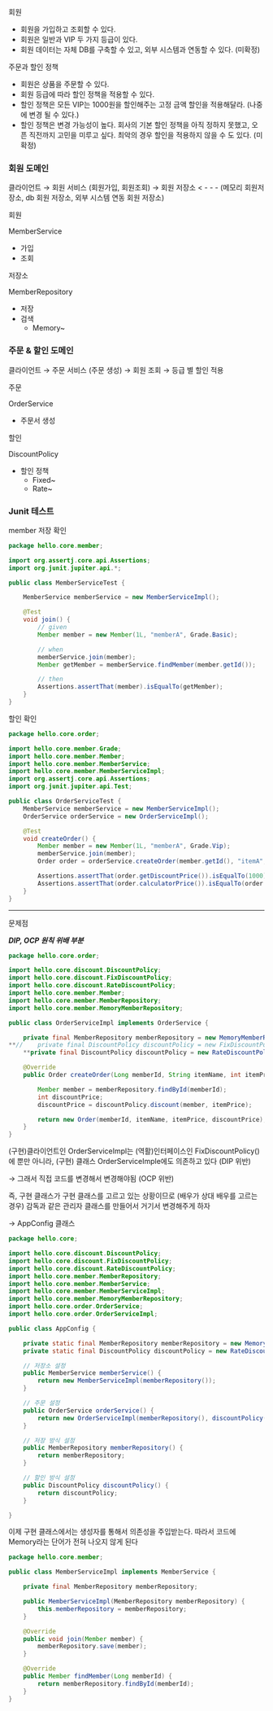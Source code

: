 회원

- 회원을 가입하고 조회할 수 있다.
- 회원은 일반과 VIP 두 가지 등급이 있다.
- 회원 데이터는 자체 DB를 구축할 수 있고, 외부 시스템과 연동할 수 있다. (미확정)

주문과 할인 정책

- 회원은 상품을 주문할 수 있다.
- 회원 등급에 따라 할인 정책을 적용할 수 있다.
- 할인 정책은 모든 VIP는 1000원을 할인해주는 고정 금액 할인을 적용해달라. 
(나중에 변경 될 수 있다.)
- 할인 정책은 변경 가능성이 높다. 회사의 기본 할인 정책을 아직 정하지 못했고, 오픈 직전까지 고민을
미루고 싶다. 최악의 경우 할인을 적용하지 않을 수 도 있다. (미확정)

### 회원 도메인

클라이언트 → 회원 서비스 (회원가입, 회원조회) → 회원 저장소 < - - - (메모리 회원저장소, db 회원 저장소, 외부 시스템 연동 회원 저장소)

회원

MemberService

- 가입
- 조회

저장소

MemberRepository

- 저장
- 검색
    - Memory~

### 주문 & 할인 도메인

클라이언트 → 주문 서비스 (주문 생성) → 회원 조회 → 등급 별 할인 적용

주문

OrderService

- 주문서 생성

할인

DiscountPolicy

- 할인 정책
    - Fixed~
    - Rate~

### Junit 테스트

member 저장 확인

```java
package hello.core.member;

import org.assertj.core.api.Assertions;
import org.junit.jupiter.api.*;

public class MemberServiceTest {

	MemberService memberService = new MemberServiceImpl();

	@Test
	void join() {
		// given
		Member member = new Member(1L, "memberA", Grade.Basic);

		// when
		memberService.join(member);
		Member getMember = memberService.findMember(member.getId());

		// then
		Assertions.assertThat(member).isEqualTo(getMember);
	}
}
```

할인 확인

```java
package hello.core.order;

import hello.core.member.Grade;
import hello.core.member.Member;
import hello.core.member.MemberService;
import hello.core.member.MemberServiceImpl;
import org.assertj.core.api.Assertions;
import org.junit.jupiter.api.Test;

public class OrderServiceTest {
	MemberService memberService = new MemberServiceImpl();
	OrderService orderService = new OrderServiceImpl();

	@Test
	void createOrder() {
		Member member = new Member(1L, "memberA", Grade.Vip);
		memberService.join(member);
		Order order = orderService.createOrder(member.getId(), "itemA", 10000);

		Assertions.assertThat(order.getDiscountPrice()).isEqualTo(1000);
		Assertions.assertThat(order.calculatorPrice()).isEqualTo(order.getItemPrice() - order.getDiscountPrice());
	}
}
```

---

문제점

***DIP, OCP 원칙 위배 부분***

```java
package hello.core.order;

import hello.core.discount.DiscountPolicy;
import hello.core.discount.FixDiscountPolicy;
import hello.core.discount.RateDiscountPolicy;
import hello.core.member.Member;
import hello.core.member.MemberRepository;
import hello.core.member.MemoryMemberRepository;

public class OrderServiceImpl implements OrderService {

	private final MemberRepository memberRepository = new MemoryMemberRepository();
**//	private final DiscountPolicy discountPolicy = new FixDiscountPolicy();**
	**private final DiscountPolicy discountPolicy = new RateDiscountPolicy();**

	@Override
	public Order createOrder(Long memberId, String itemName, int itemPrice) {

		Member member = memberRepository.findById(memberId);
		int discountPrice;
		discountPrice = discountPolicy.discount(member, itemPrice);

		return new Order(memberId, itemName, itemPrice, discountPrice);
	}
}
```

(구현)클라이언트인 OrderServiceImpl는 (역활)인터페이스인 FixDiscountPolicy()에 뿐만 아니라, (구현) 클래스 OrderServiceImple에도 의존하고 있다 (DIP 위반)

→ 그래서 직접 코드를 변경해서 변경해야됨 (OCP 위반)

즉, 구현 클래스가 구현 클래스를 고르고 있는 상황이므로 (배우가 상대 배우를 고르는 경우) 감독과 같은 관리자 클래스를 만들어서 거기서 변경해주게 하자

→ AppConfig 클래스

```java
package hello.core;

import hello.core.discount.DiscountPolicy;
import hello.core.discount.FixDiscountPolicy;
import hello.core.discount.RateDiscountPolicy;
import hello.core.member.MemberRepository;
import hello.core.member.MemberService;
import hello.core.member.MemberServiceImpl;
import hello.core.member.MemoryMemberRepository;
import hello.core.order.OrderService;
import hello.core.order.OrderServiceImpl;

public class AppConfig {

	private static final MemberRepository memberRepository = new MemoryMemberRepository();
	private static final DiscountPolicy discountPolicy = new RateDiscountPolicy();

	// 저장소 설정
	public MemberService memberService() {
		return new MemberServiceImpl(memberRepository());
	}

	// 주문 설정
	public OrderService orderService() {
		return new OrderServiceImpl(memberRepository(), discountPolicy());
	}

	// 저장 방식 설정
	public MemberRepository memberRepository() {
		return memberRepository;
	}

	// 할인 방식 설정
	public DiscountPolicy discountPolicy() {
		return discountPolicy;
	}

}
```

이제 구현 클래스에서는 생성자를 통해서 의존성을 주입받는다. 따라서 코드에 Memory라는 단어가 전혀 나오지 않게 된다

```java
package hello.core.member;

public class MemberServiceImpl implements MemberService {

	private final MemberRepository memberRepository;

	public MemberServiceImpl(MemberRepository memberRepository) {
		this.memberRepository = memberRepository;
	}

	@Override
	public void join(Member member) {
		memberRepository.save(member);
	}

	@Override
	public Member findMember(Long memberId) {
		return memberRepository.findById(memberId);
	}
}
```